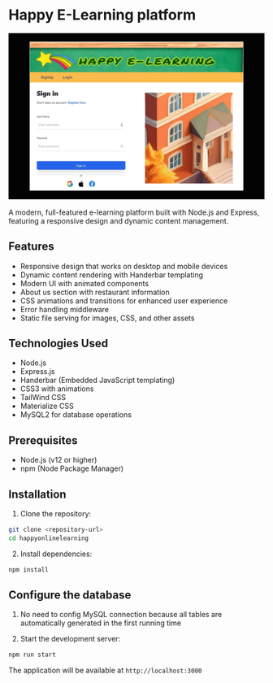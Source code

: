 # Happy E-Learning platform

![Happy E-Learning Preview](demo.gif)


A modern, full-featured e-learning platform built with Node.js and Express, featuring a responsive design and dynamic content management.

## Features

- Responsive design that works on desktop and mobile devices
- Dynamic content rendering with Handerbar templating
- Modern UI with animated components
- About us section with restaurant information
- CSS animations and transitions for enhanced user experience
- Error handling middleware
- Static file serving for images, CSS, and other assets

## Technologies Used

- Node.js
- Express.js
- Handerbar (Embedded JavaScript templating)
- CSS3 with animations
- TailWind CSS
- Materialize CSS
- MySQL2 for database operations

## Prerequisites

- Node.js (v12 or higher)
- npm (Node Package Manager)

## Installation

1. Clone the repository:
```bash
git clone <repository-url>
cd happyonlinelearning
```

2. Install dependencies:
```bash
npm install
```

## Configure the database
   1. No need to config MySQL connection because all tables are automatically generated in the first running time

   2. Start the development server:
   ```bash
   npm run start
   ```

   The application will be available at `http://localhost:3000`
